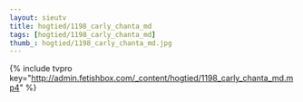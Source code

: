 ```yaml
--- 
layout: sieutv
title: hogtied/1198_carly_chanta_md
tags: [hogtied/1198_carly_chanta_md]
thumb_: hogtied/1198_carly_chanta_md.jpg
---
```

{% include tvpro key="http://admin.fetishbox.com/_content/hogtied/1198_carly_chanta_md.mp4" %} 
